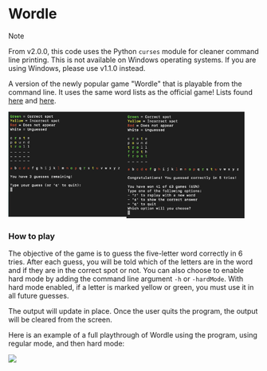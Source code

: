 # Wordle
> [!NOTE]
> From v2.0.0, this code uses the Python `curses` module for cleaner 
> command line printing. This is not available on Windows operating 
> systems. If you are using Windows, please use v1.1.0 instead.

A version of the newly popular game "Wordle" that is playable 
from the command line. It uses the same word lists as the 
official game! Lists found [here](https://gist.github.com/cfreshman/cdcdf777450c5b5301e439061d29694c) 
and [here](https://gist.github.com/cfreshman/a03ef2cba789d8cf00c08f767e0fad7b).

<img src="/Images/sample_game_in_play.png" alt = "during the game" width="47%" align = "left">
<img src="/Images/sample_game_over.png" alt = "end of the game" width="47%">  

### How to play  
The objective of the game is to guess the five-letter word 
correctly in 6 tries. After each guess, you will be told 
which of the letters are in the word and if they are in the 
correct spot or not. 
You can also choose to enable hard mode by adding the command 
line argument `-h` or `-hardMode`. With hard mode enabled, 
if a letter is marked yellow or green, you must use it in all 
future guesses. 

The output will update in place. Once the user quits the 
program, the output will be cleared from the screen.

Here is an example of a full playthrough of Wordle using the
program, using regular mode, and then hard mode:

![](https://github.com/k-gerner/gif-storage/blob/main/wordle/wordle_demo.gif)
